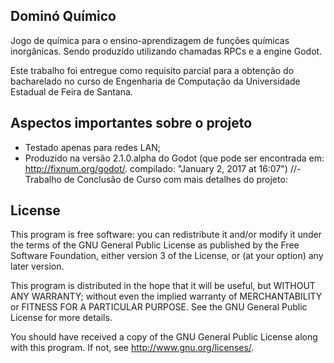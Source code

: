 
## Dominó Químico

Jogo de química para o ensino-aprendizagem de funções químicas inorgânicas. Sendo produzido utilizando chamadas RPCs e a engine Godot.

Este trabalho foi entregue como requisito parcial para a obtenção do bacharelado no curso de Engenharia de Computação da Universidade Estadual de Feira de Santana.


## Aspectos importantes sobre o projeto

- Testado apenas para redes LAN;
- Produzido na versão 2.1.0.alpha do Godot (que pode ser encontrada em: http://fixnum.org/godot/. compilado: "January 2, 2017 at 16:07")
//- Trabalho de Conclusão de Curso com mais detalhes do projeto: <link colegiado>


## License

This program is free software: you can redistribute it and/or modify
it under the terms of the GNU General Public License as published by
the Free Software Foundation, either version 3 of the License, or
(at your option) any later version.

This program is distributed in the hope that it will be useful,
but WITHOUT ANY WARRANTY; without even the implied warranty of
MERCHANTABILITY or FITNESS FOR A PARTICULAR PURPOSE.  See the
GNU General Public License for more details.

You should have received a copy of the GNU General Public License
along with this program.  If not, see <http://www.gnu.org/licenses/>.
